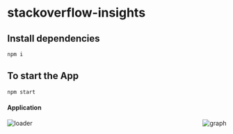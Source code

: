 # stackoverflow-insights

## Install dependencies

```bash
npm i
```

## To start the App

```bash
npm start
```
#### Application
<div style="display: flex; justify-content: space-between;">
  <img src="https://github.com/anopszetex/stackoverflow-insights/blob/main/assets/31970167/5c6d8fa3-9793-41ca-82e7-8c66a47e7d38.png" alt="loader">
  <img src="https://github.com/anopszetex/stackoverflow-insights/blob/main/assets/31970167/3a83da05-a5c3-4eff-905f-4e7b4d559fee.png" alt="graph">
</div>

